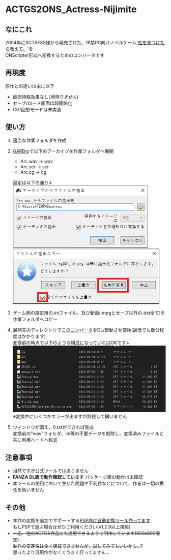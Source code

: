 # ACTGS2ONS_Actress-Nijimite
## なにこれ
  2004年にACTRESS様から発売された、18禁PC向けノベルゲーム'[虹を見つけたら教えて。](https://www.actress.ne.jp/products/nijimite/index.html)'を<br>
  ONScripter形式へ変換するためのコンバータです<br>

## 再現度
原作との違いは主に以下
 - 画面特殊効果なし(*雨降りません*)
 - セーブ/ロード画面は超簡略化
 - CG/回想モードは未実装

## 使い方
 1. 適当な作業フォルダを作成
 2. [GARBro](https://drive.google.com/file/d/1gH9nNRxaz8GexN0B1hWyUc3o692bkWXX/view)で以下のアーカイブを作業フォルダへ展開<br>
    
     - Arc.wav → wav
     - Arc.scr → scr
     - Arc.cg → cg

     設定は以下の通り↓<br>
     ![](image1-1.png)<br>
     ![](image1-2.png)<br>
 3. ゲーム側の設定用の.iniファイル、及び動画(.mpgとセーブ以外の.dat全て)を作業フォルダへコピー
 4. 展開先のディレクトリで[このコンバータ](https://github.com/Prince-of-sea/ACTGS2ONS_Actress_Nijimite/releases/latest)をDL/起動させ変換(最低でも数分程度はかかります)<br>
    変換前の時点で以下のような構成になっていればOKです↓<br>
    ![](image2.png)<br>
    ※変換中にいくつかエラーが出ますが無視して構いません<br>
 5. ウィンドウが消え、0.txtができれば完成<br>
    変換前の"wav"フォルダ、ini等の不要データを削除し、変換済みファイルと共に利用ハードへ転送


## 注意事項
 - 当然ですが公式ツールではありません
 - __FANZA DL版で動作確認しています__ パッケージ版の動作は未確認
 - 本ツールの使用において生じた問題や不利益などについて、作者は一切の責任を負いません

## その他
 - 本作の変換を追加でサポートする[PSP向け自動変換ツール作ってます](https://github.com/Prince-of-sea/ONScripter_Multi_Converter)<br>
    もしPSPで遊ぶ場合はぜひご利用ください(v1.2.9以上推奨)
 - ~~一応、他のACTGS作品にも流用できるように制作しています(800x600限定)~~<br>
    ~~動作の安定性は全く保証できませんが、試してみてもいいかも...?~~<br>
    思ったより汎用性がなくてうまく行ってません...